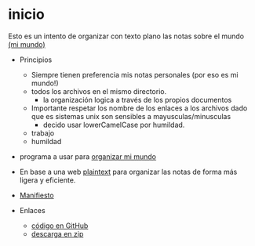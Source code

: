 # inicio
Esto es un intento de organizar con texto plano las notas sobre el mundo [(mi mundo)](miMundo.html)

* Principios 
    - Siempre tienen preferencia mis notas personales (por eso es mi mundo!)
    - todos los archivos en el mismo directorio.
        + la organización logica a través de los propios documentos
    - Importante respetar los nombre de los enlaces a los archivos dado que es sistemas unix son sensibles a mayusculas/minusculas
        + decido usar lowerCamelCase por humildad. 
    -  trabajo
    -  humildad

* programa a usar para [organizar mi mundo](programasOrganizarMiMundo.html)

* En base a una web [plaintext](http://plaintext-productivity.net/) para organizar las notas de forma más ligera y eficiente.


* [Manifiesto](manifiesto.html)

* Enlaces
    - [código en GitHub](https://github.com/pelos6/mundo)
    - [descarga en zip](https://github.com/pelos6/mundo/archive/gh-pages.zip)